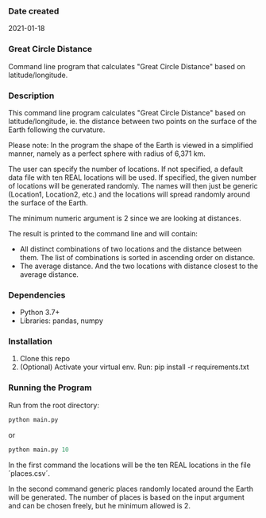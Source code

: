### Date created
2021-01-18

### Great Circle Distance
Command line program that calculates "Great Circle Distance" based on latitude/longitude.

### Description
This command line program calculates "Great Circle Distance" based on latitude/longitude, ie. the distance between two points on the surface of the Earth following the curvature.

Please note: In the program the shape of the Earth is viewed in a simplified manner, namely as a perfect sphere with radius of 6,371 km.

The user can specify the number of locations. If not specified, a default data file with ten REAL locations will be used. If specified, the given number of locations will be generated randomly. The names will then just be generic (Location1, Location2, etc.) and the locations will spread randomly around the surface of the Earth.

The minimum numeric argument is 2 since we are looking at distances.

The result is printed to the command line and will contain:
- All distinct combinations of two locations and the distance between them. The list of combinations is sorted in ascending order on distance.
- The average distance. And the two locations with distance closest to the average distance.

### Dependencies

- Python 3.7+
- Libraries: pandas, numpy

### Installation

1. Clone this repo
2. (Optional) Activate your virtual env. Run: pip install -r requirements.txt

### Running the Program

Run from the root directory:

```python
python main.py
```
or

```python
python main.py 10
```

In the first command the locations will be the ten REAL locations in the file ´places.csv´.

In the second command generic places randomly located around the Earth will be generated. The number of places is based on the input argument and can be chosen freely, but he minimum allowed is 2.
